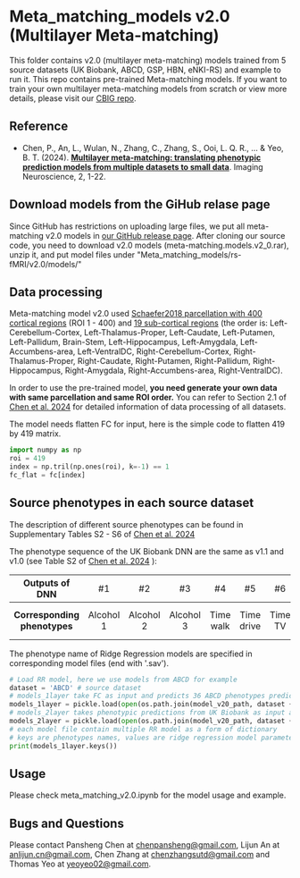 # Meta_matching_models v2.0 (Multilayer Meta-matching)
This folder contains v2.0 (multilayer meta-matching) models trained from 5 source datasets (UK Biobank, ABCD, GSP, HBN, eNKI-RS) and example to run it. This repo contains pre-trained Meta-matching models. If you want to train your own multilayer meta-matching models from scratch or view more details, please visit our [CBIG repo](https://github.com/ThomasYeoLab/CBIG/tree/master/stable_projects/predict_phenotypes/Chen2024_MMM).


## Reference
+ Chen, P., An, L., Wulan, N., Zhang, C., Zhang, S., Ooi, L. Q. R., ... & Yeo, B. T. (2024). [**Multilayer meta-matching: translating phenotypic prediction models from multiple datasets to small data**](https://direct.mit.edu/imag/article/doi/10.1162/imag_a_00233/123369/Multilayer-meta-matching-Translating-phenotypic). Imaging Neuroscience, 2, 1-22.


## Download models from the GiHub relase page
Since GitHub has restrictions on uploading large files, we put all meta-matching v2.0 models in [our GitHub release page](https://github.com/ThomasYeoLab/Meta_matching_models/releases/tag/v2.0-rsfMRI). After cloning our source code, you need to download v2.0 models (meta-matching.models.v2_0.rar), unzip it, and put model files under "Meta_matching_models/rs-fMRI/v2.0/models/"

## Data processing
Meta-matching model v2.0 used [Schaefer2018 parcellation with 400 cortical regions](https://doi.org/10.1093/cercor/bhx179) (ROI 1 - 400) and [19 sub-cortical regions](https://doi.org/10.1016/s0896-6273(02)00569-x) (the order is: Left-Cerebellum-Cortex, Left-Thalamus-Proper, Left-Caudate, Left-Putamen, Left-Pallidum, Brain-Stem, Left-Hippocampus, Left-Amygdala, Left-Accumbens-area, Left-VentralDC, Right-Cerebellum-Cortex, Right-Thalamus-Proper, Right-Caudate, Right-Putamen, Right-Pallidum, Right-Hippocampus, Right-Amygdala, Right-Accumbens-area, Right-VentralDC). 

In order to use the pre-trained model, **you need generate your own data with same parcellation and same ROI order.** You can refer to Section 2.1 of [Chen et al. 2024](https://direct.mit.edu/imag/article/doi/10.1162/imag_a_00233/123369/Multilayer-meta-matching-Translating-phenotypic) for detailed information of data processing of all datasets.

The model needs flatten FC for input, here is the simple code to flatten 419 by 419 matrix.
```python
import numpy as np
roi = 419
index = np.tril(np.ones(roi), k=-1) == 1
fc_flat = fc[index]
```
## Source phenotypes in each source dataset
The description of different source phenotypes can be found in Supplementary Tables S2 - S6 of [Chen et al. 2024](https://direct.mit.edu/imag/article/doi/10.1162/imag_a_00233/123369/Multilayer-meta-matching-Translating-phenotypic) 

The phenotype sequence of the UK Biobank DNN are the same as v1.1 and v1.0 (see Table S2 of [Chen et al. 2024](https://direct.mit.edu/imag/article/doi/10.1162/imag_a_00233/123369/Multilayer-meta-matching-Translating-phenotypic) ):

|        Outputs of DNN        | <span style="font-weight:normal"> #1 | <span style="font-weight:normal"> #2 | <span style="font-weight:normal"> #3 | <span style="font-weight:normal"> #4 | <span style="font-weight:normal"> #5  | <span style="font-weight:normal"> #6 | <span style="font-weight:normal"> #7  | <span style="font-weight:normal"> #8 | <span style="font-weight:normal"> #9  | <span style="font-weight:normal"> #10 | <span style="font-weight:normal"> #11  | <span style="font-weight:normal"> #12 | <span style="font-weight:normal"> #13  | <span style="font-weight:normal"> #14 | <span style="font-weight:normal"> #15  | <span style="font-weight:normal"> #16 | <span style="font-weight:normal">  #17 | <span style="font-weight:normal">#18 | <span style="font-weight:normal">#19 | <span style="font-weight:normal">#20 | <span style="font-weight:normal">#21 | <span style="font-weight:normal">#22 | <span style="font-weight:normal">#23 | <span style="font-weight:normal">#24 | <span style="font-weight:normal">#25 | <span style="font-weight:normal">#26 | <span style="font-weight:normal">#27 | <span style="font-weight:normal">#28 | <span style="font-weight:normal">#29 | <span style="font-weight:normal">#30 | <span style="font-weight:normal">#31 | <span style="font-weight:normal">#32 | <span style="font-weight:normal">#33 | <span style="font-weight:normal">#34 | <span style="font-weight:normal">#35 |<span style="font-weight:normal"> #36 | <span style="font-weight:normal">#37 |<span style="font-weight:normal"> #38 | <span style="font-weight:normal">#39 |<span style="font-weight:normal"> #40 | <span style="font-weight:normal">#41 | <span style="font-weight:normal">#42 | <span style="font-weight:normal">#43 |<span style="font-weight:normal"> #44 |<span style="font-weight:normal"> #45 |<span style="font-weight:normal"> #46 | <span style="font-weight:normal">#47 | <span style="font-weight:normal">#48 | <span style="font-weight:normal">#49 | <span style="font-weight:normal">#50 |<span style="font-weight:normal"> #51 |<span style="font-weight:normal"> #52 | <span style="font-weight:normal">#53 | <span style="font-weight:normal">#54 | #55 | <span style="font-weight:normal">#56 | <span style="font-weight:normal">#57 | <span style="font-weight:normal">#58 | <span style="font-weight:normal">#59 | <span style="font-weight:normal">#60 | <span style="font-weight:normal">#61 | <span style="font-weight:normal">#62 | <span style="font-weight:normal">#63 | <span style="font-weight:normal">#64 |<span style="font-weight:normal"> #65 | <span style="font-weight:normal">#66 |   <span style="font-weight:normal">   #67 |
|:-----------------------:|:------------------------------------:|:-------:|:-------:|:-------:|:-------:|:-------:|:-------:|:-------:|:-------:|:-------:|:-------:|:-------:|:-------:|:-------:|:-------:|:-------:|:-------:|:-------:|:-------:|:-------:|:-------:|:-------:|:-------:|:-------:|:-------:|:-------:|:-------:|:-------:|:-------:|:-------:|:-------:|:-------:|:-------:|:-------:|:-------:|:-------:|:-------:|:-------:|:-------:|:-------:|:-------:|:-------:|:-------:|:-------:|:-------:|:-------:|:-------:|:-------:|:-------:|:-------:|:-------:|:-------:|:-------:|:-------:|:-------:|:-------:|:-------:|:-------:|:-------:|:-------:|:-------:|:-------:|:-------:|:-------:|:-------:|:-------:|:-------:|
| **Corresponding phenotypes** |             Alcohol 1             |              Alcohol 2               |              Alcohol 3               |              Time walk               |              Time drive               |               Time TV                |                 Sleep                 |               Age edu                |                 Work                  |                Travel                 |               #household               |                 Neuro                 |                Hearing                 |              Fluid Int.               |                Matching                |                  Sex                  |               Matching-o               | Age| Trail-o C1| Trail-o C3| Digit-o C1| Digit-o C6| Sex G C1| Sex G C2| Genetic C1| Cancer C1| Urine C1| Blood C2| Blood C3| Blood C4| Blood C5| Deprive C1| Dur C1| Dur C2| Dur C4| Trail C1| Tower C1| Digit 1| Match| ProMem C1| #Mem C1| Matrix C1| Matrix C2| Matrix C3| Illness C1| Illness C4| Loc C1| Breath C1| Grip C1| ECG C1| ECG C2| ECG C3| ECG C6| Carotid C1| Carotid C5| Bone C1| Bone C3| Body C1| Body C2| Body C3| BP eye C2| BP eye C3| BP eye C4| BP eye C5| BP eye C6| Family C1| Smoke C1 |


The phenotype name of Ridge Regression models are specified in corresponding model files (end with '.sav').
```python
# Load RR model, here we use models from ABCD for example
dataset = 'ABCD' # source dataset
# models_1layer take FC as input and predicts 36 ABCD phenotypes prediction
models_1layer = pickle.load(open(os.path.join(model_v20_path, dataset + '_rr_models_base.sav'), 'rb'))
# models_2layer takes phenotypic predictions from UK Biobank as input and predicts 36 ABCD phenotypes
models_2layer = pickle.load(open(os.path.join(model_v20_path, dataset + '_rr_models_multilayer.sav'), 'rb'))
# each model file contain multiple RR model as a form of dictionary
# keys are phenotypes names, values are ridge regression model parameters
print(models_1layer.keys())
```

## Usage
Please check meta_matching_v2.0.ipynb for the model usage and example.

## Bugs and Questions
Please contact Pansheng Chen at chenpansheng@gmail.com, Lijun An at anlijun.cn@gmail.com, Chen Zhang at chenzhangsutd@gmail.com and Thomas Yeo at yeoyeo02@gmail.com.

